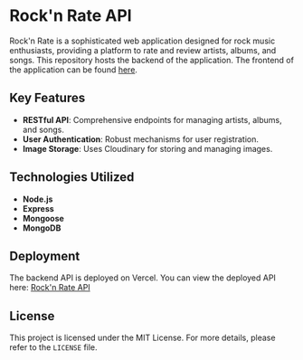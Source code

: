 # Rock'n Rate API

Rock'n Rate is a sophisticated web application designed for rock music enthusiasts, providing a platform to rate and review artists, albums, and songs. This repository hosts the backend of the application. The frontend of the application can be found [here](https://github.com/corskaya/rock-n-rate).

## Key Features

- **RESTful API**: Comprehensive endpoints for managing artists, albums, and songs.
- **User Authentication**: Robust mechanisms for user registration.
- **Image Storage**: Uses Cloudinary for storing and managing images.

## Technologies Utilized

- **Node.js**
- **Express**
- **Mongoose**
- **MongoDB**

## Deployment

The backend API is deployed on Vercel. You can view the deployed API here: [Rock'n Rate API](https://rock-n-rate-api.vercel.app)

## License

This project is licensed under the MIT License. For more details, please refer to the `LICENSE` file.
